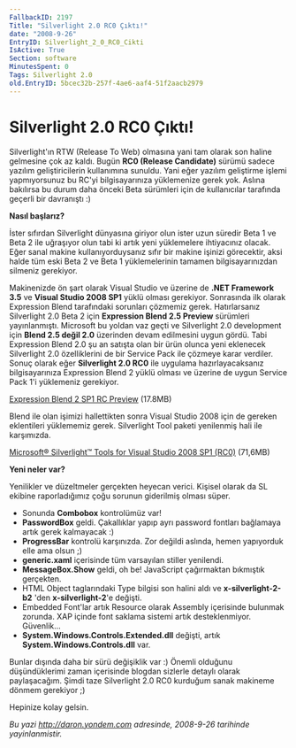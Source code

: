 ```yaml
---
FallbackID: 2197
Title: "Silverlight 2.0 RC0 Çıktı!"
date: "2008-9-26"
EntryID: Silverlight_2_0_RC0_Cikti
IsActive: True
Section: software
MinutesSpent: 0
Tags: Silverlight 2.0
old.EntryID: 5bcec32b-257f-4ae6-aaf4-51f2aacb2979
---
```

# Silverlight 2.0 RC0 Çıktı!
Silverlight'ın RTW (Release To Web) olmasına yani tam olarak son haline
gelmesine çok az kaldı. Bugün **RC0 (Release Candidate)** sürümü sadece
yazılım geliştiricilerin kullanımına sunuldu. Yani eğer yazılım
geliştirme işlemi yapmıyorsunuz bu RC'yi bilgisayarınıza yüklemenize
gerek yok. Aslına bakılırsa bu durum daha önceki Beta sürümleri için de
kullanıcılar tarafında geçerli bir davranıştı :)

**Nasıl başlarız?**

İster sıfırdan Silverlight dünyasına giriyor olun ister uzun süredir
Beta 1 ve Beta 2 ile uğraşıyor olun tabi ki artık yeni yüklemelere
ihtiyacınız olacak. Eğer sanal makine kullanıyorduysanız sıfır bir
makine işinizi görecektir, aksi halde tüm eski Beta 2 ve Beta 1
yüklemelerinin tamamen bilgisayarınızdan silmeniz gerekiyor.

Makinenizde ön şart olarak Visual Studio ve üzerine de **.NET Framework
3.5** ve **Visual Studio 2008 SP1** yüklü olması gerekiyor. Sonrasında
ilk olarak Expression Blend tarafındaki sorunları çözmemiz gerek.
Hatırlarsanız Silverlight 2.0 Beta 2 için **Expression Blend 2.5
Preview** sürümleri yayınlanmıştı. Microsoft bu yoldan vaz geçti ve
Silverlight 2.0 development için **Blend 2.5 değil 2.0** üzerinden devam
edilmesini uygun gördü. Tabi Expression Blend 2.0 şu an satışta olan bir
ürün olunca yeni eklenecek Silverlight 2.0 özelliklerini de bir Service
Pack ile çözmeye karar verdiler. Sonuç olarak eğer **Silverlight 2.0
RC0** ile uygulama hazırlayacaksanız bilgisayarınıza Expression Blend 2
yüklü olması ve üzerine de uygun Service Pack 1'i yüklemeniz gerekiyor.

[Expression Blend 2 SP1 RC
Preview](http://www.microsoft.com/downloads/details.aspx?FamilyId=3AE4DC3A-61AA-41F4-A9B8-4334A76FA447&displaylang=en)
(17.8MB)

Blend ile olan işimizi hallettikten sonra Visual Studio 2008 için de
gereken eklentileri yüklememiz gerek. Silverlight Tool paketi yenilenmiş
hali ile karşımızda.

[Microsoft® Silverlight™ Tools for Visual Studio 2008 SP1
(RC0)](http://www.microsoft.com/downloads/details.aspx?FamilyId=c22d6a7b-546f-4407-8ef6-d60c8ee221ed&displaylang=en)
(71,6MB)

**Yeni neler var?**

Yenilikler ve düzeltmeler gerçekten heyecan verici. Kişisel olarak da SL
ekibine raporladığımız çoğu sorunun giderilmiş olması süper.

-   Sonunda **Combobox** kontrolümüz var!
-   **PasswordBox** geldi. Çakallıklar yapıp ayrı password fontları
    bağlamaya artık gerek kalmayacak :)
-   **ProgressBar** kontrolü karşınızda. Zor değildi aslında, hemen
    yapıyorduk elle ama olsun ;)
-   **generic.xaml** içerisinde tüm varsayılan stiller yenilendi.
-   **MessageBox.Show** geldi, oh be! JavaScript çağırmaktan bıkmıştık
    gerçekten.
-   HTML Object taglarındaki Type bilgisi son halini aldı ve
    **x-silverlight-2-b2** 'den **x-silverlight-2**'e değişti.
-   Embedded Font'lar artık Resource olarak Assembly içerisinde bulunmak
    zorunda. XAP içinde font saklama sistemi artık desteklenmiyor.
    Güvenlik...
-   **System.Windows.Controls.Extended.dll** değişti, artık
    **System.Windows.Controls.dll** var.

Bunlar dışında daha bir sürü değişiklik var :) Önemli olduğunu
düşündüklerimi zaman içerisinde blogdan sizlerle detaylı olarak
paylaşacağım. Şimdi taze Silverlight 2.0 RC0 kurduğum sanak makineme
dönmem gerekiyor ;)

Hepinize kolay gelsin.



*Bu yazi http://daron.yondem.com adresinde, 2008-9-26 tarihinde yayinlanmistir.*
